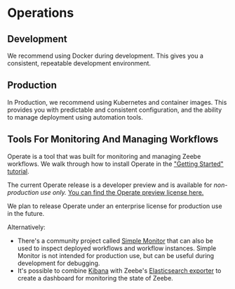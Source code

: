 # Operations

## Development

We recommend using Docker during development. This gives you a consistent, repeatable development environment.

## Production

In Production, we recommend using Kubernetes and container images. This provides you with predictable and consistent configuration, and the ability to manage deployment using automation tools.   

## Tools For Monitoring And Managing Workflows

Operate is a tool that was built for monitoring and managing Zeebe workflows. We walk through how to install Operate in the ["Getting Started" tutorial](https://docs.zeebe.io/getting-started/).

The current Operate release is a developer preview and is available for _non-production use only._ [You can find the Operate preview license here.](https://zeebe.io/legal/operate-evaluation-license/)

We plan to release Operate under an enterprise license for production use in the future. 

Alternatively:

* There's a community project called [Simple Monitor](https://github.com/zeebe-io/zeebe-simple-monitor) that can also be used to inspect deployed workflows and workflow instances. Simple Monitor is not intended for production use, but can be useful during development for debugging. 
* It's possible to combine [Kibana](https://www.elastic.co/products/kibana) with Zeebe's [Elasticsearch exporter](https://github.com/zeebe-io/zeebe/tree/e527f8a566cade12a8dd69d38909c55ea9594eca/exporters/elasticsearch-exporter) to create a dashboard for monitoring the state of Zeebe. 


